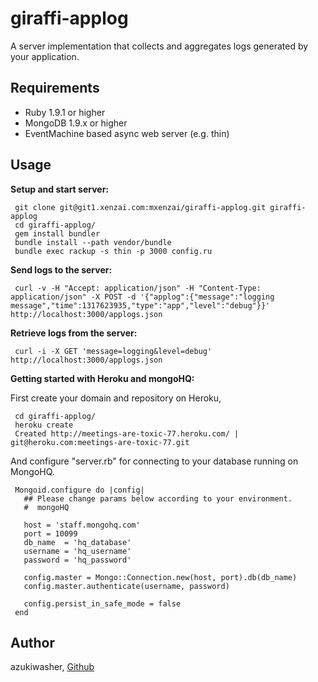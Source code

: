 giraffi-applog
============

A server implementation that collects and aggregates logs generated
by your application. 

Requirements
---------------

* Ruby 1.9.1 or higher
* MongoDB 1.9.x or higher
* EventMachine based async web server (e.g. thin)

Usage
---------------

__Setup and start server:__

     git clone git@git1.xenzai.com:mxenzai/giraffi-applog.git giraffi-applog 
     cd giraffi-applog/
     gem install bundler
     bundle install --path vendor/bundle
     bundle exec rackup -s thin -p 3000 config.ru

__Send logs to the server:__

     curl -v -H "Accept: application/json" -H "Content-Type: application/json" -X POST -d '{"applog":{"message":"logging message","time":1317623935,"type":"app","level":"debug"}}' http://localhost:3000/applogs.json

__Retrieve logs from the server:__

     curl -i -X GET 'message=logging&level=debug' http://localhost:3000/applogs.json

__Getting started with Heroku and mongoHQ:__

First create your domain and repository on Heroku,  

     cd giraffi-applog/
     heroku create
     Created http://meetings-are-toxic-77.heroku.com/ | git@heroku.com:meetings-are-toxic-77.git      

And configure "server.rb" for connecting to your database running on MongoHQ.

     Mongoid.configure do |config|
       ## Please change params below according to your environment.
       #  mongoHQ

       host = 'staff.mongohq.com'    
       port = 10099
       db_name  = 'hq_database'
       username = 'hq_username'
       password = 'hq_password'

       config.master = Mongo::Connection.new(host, port).db(db_name)
       config.master.authenticate(username, password)

       config.persist_in_safe_mode = false  
     end


Author
---------------
azukiwasher, [Github](https://github.com/azukiwasher)
